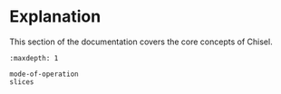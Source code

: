 # Explanation

This section of the documentation covers the core concepts of Chisel.

```{toctree}
:maxdepth: 1

mode-of-operation
slices
```
